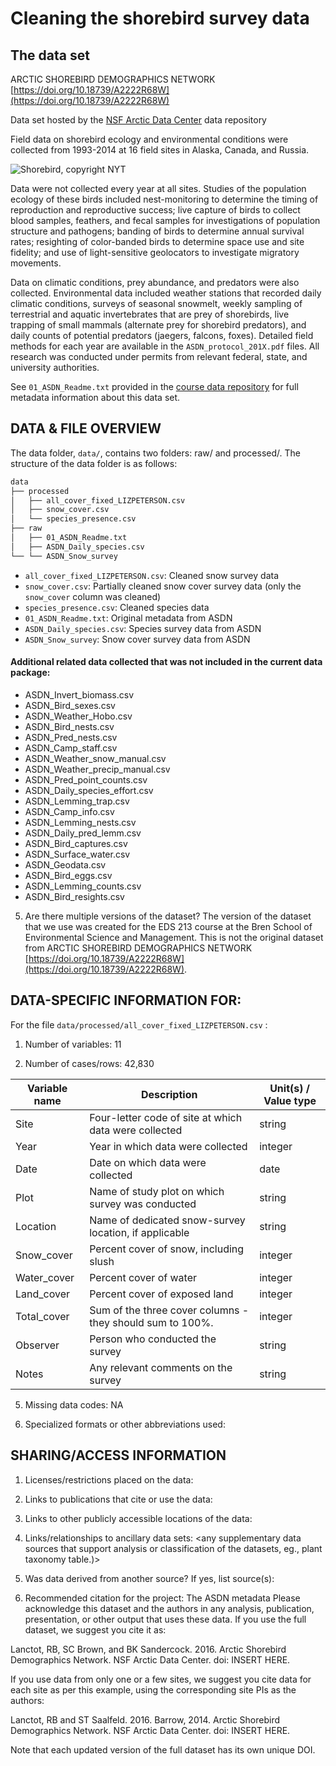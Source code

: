 # Cleaning the shorebird survey data 


## The data set

ARCTIC SHOREBIRD DEMOGRAPHICS NETWORK [https://doi.org/10.18739/A2222R68W](https://doi.org/10.18739/A2222R68W)

Data set hosted by the [NSF Arctic Data Center](https://arcticdata.io) data repository 

Field data on shorebird ecology and environmental conditions were collected from 1993-2014 at 16 field sites in Alaska, Canada, and Russia.

![Shorebird, copyright NYT](https://static01.nyt.com/images/2017/09/10/nyregion/10NATURE1/10NATURE1-superJumbo.jpg?quality=75&auto=webp)

Data were not collected every year at all sites. Studies of the population ecology of these birds included nest-monitoring to determine the timing of reproduction and reproductive success; live capture of birds to collect blood samples, feathers, and fecal samples for investigations of population structure and pathogens; banding of birds to determine annual survival rates; resighting of color-banded birds to determine space use and site fidelity; and use of light-sensitive geolocators to investigate migratory movements. 

Data on climatic conditions, prey abundance, and predators were also collected. Environmental data included weather stations that recorded daily climatic conditions, surveys of seasonal snowmelt, weekly sampling of terrestrial and aquatic invertebrates that are prey of shorebirds, live trapping of small mammals (alternate prey for shorebird predators), and daily counts of potential predators (jaegers, falcons, foxes). Detailed field methods for each year are available in the `ASDN_protocol_201X.pdf` files. All research was conducted under permits from relevant federal, state, and university authorities.

See `01_ASDN_Readme.txt` provided in the [course data repository](https://github.com/UCSB-Library-Research-Data-Services/bren-meds213-spring-2024-class-data) for full metadata information about this data set.

## DATA & FILE OVERVIEW

The data folder, `data/`, contains two folders: raw/ and processed/. The structure of the data folder is as follows:

```bash
data
├── processed
│   ├── all_cover_fixed_LIZPETERSON.csv
│   ├── snow_cover.csv
│   └── species_presence.csv
├── raw
│   ├── 01_ASDN_Readme.txt
│   ├── ASDN_Daily_species.csv
└── └── ASDN_Snow_survey
```
- `all_cover_fixed_LIZPETERSON.csv`: Cleaned snow survey data
- `snow_cover.csv`: Partially cleaned snow cover survey data (only the `snow_cover` column was cleaned)
- `species_presence.csv`: Cleaned species data
- `01_ASDN_Readme.txt`: Original metadata from ASDN
- `ASDN_Daily_species.csv`: Species survey data from ASDN
- `ASDN_Snow_survey`: Snow cover survey data from ASDN

#### Additional related data collected that was not included in the current data package:
- ASDN_Invert_biomass.csv
- ASDN_Bird_sexes.csv
- ASDN_Weather_Hobo.csv
- ASDN_Bird_nests.csv
- ASDN_Pred_nests.csv
- ASDN_Camp_staff.csv
- ASDN_Weather_snow_manual.csv
- ASDN_Weather_precip_manual.csv
- ASDN_Pred_point_counts.csv
- ASDN_Daily_species_effort.csv
- ASDN_Lemming_trap.csv
- ASDN_Camp_info.csv
- ASDN_Lemming_nests.csv
- ASDN_Daily_pred_lemm.csv
- ASDN_Bird_captures.csv
- ASDN_Surface_water.csv
- ASDN_Geodata.csv
- ASDN_Bird_eggs.csv
- ASDN_Lemming_counts.csv
- ASDN_Bird_resights.csv

5. Are there multiple versions of the dataset? 
The version of the dataset that we use was created for the EDS 213 course at the Bren School of Environmental Science and Management. This is not the original dataset from ARCTIC SHOREBIRD DEMOGRAPHICS NETWORK [https://doi.org/10.18739/A2222R68W](https://doi.org/10.18739/A2222R68W).

## DATA-SPECIFIC INFORMATION FOR:

For the file `data/processed/all_cover_fixed_LIZPETERSON.csv` : 

1. Number of variables: 11

2. Number of cases/rows: 42,830


| Variable name | Description                                                                                                                                                           | Unit(s) / Value type |
|---------------|------------------------------------------------------------|----------------------|
| Site          | Four-letter code of site at which data were collected                                                                                                                 | string               |
| Year          | Year in which data were collected                                                                                                                                     | integer              |
| Date          | Date on which data were collected                                                                                                                                     | date                 |
| Plot          | Name of study plot on which survey was conducted                                                                                                                      | string               |
| Location      | Name of dedicated snow-survey location, if applicable                                                                                                                 | string               |
| Snow_cover    | Percent cover of snow, including slush                                                                                                                                | integer              |
| Water_cover   | Percent cover of water                                                                                                                                                | integer              |
| Land_cover    | Percent cover of exposed land                                                                                                                                         | integer              |
| Total_cover   | Sum of the three cover columns - they should sum to 100%. | integer              |
| Observer      | Person who conducted the survey                                                                                                                                       | string               |
| Notes         | Any relevant comments on the survey                                                                                                                                   | string               |

5. Missing data codes: NA

6. Specialized formats or other abbreviations used:


## SHARING/ACCESS INFORMATION

1. Licenses/restrictions placed on the data:

2. Links to publications that cite or use the data:

3. Links to other publicly accessible locations of the data:

4. Links/relationships to ancillary data sets: <any supplementary data sources 
that support analysis or classification of the datasets, eg., plant taxonomy table.)>

5. Was data derived from another source? If yes, list source(s): <list citations 
to original sources>

6. Recommended citation for the project:
The ASDN metadata 
Please acknowledge this dataset and the authors in any analysis, publication, presentation, or other output that uses these data. If you use the full dataset, we suggest you cite it as:

Lanctot, RB, SC Brown, and BK Sandercock. 2016. Arctic Shorebird Demographics Network. NSF Arctic Data Center. doi: INSERT HERE.

If you use data from only one or a few sites, we suggest you cite data for each site as per this example, using the corresponding site PIs as the authors:

Lanctot, RB and ST Saalfeld. 2016. Barrow, 2014. Arctic Shorebird Demographics Network. NSF Arctic Data Center. doi: INSERT HERE.

Note that each updated version of the full dataset has its own unique DOI.
